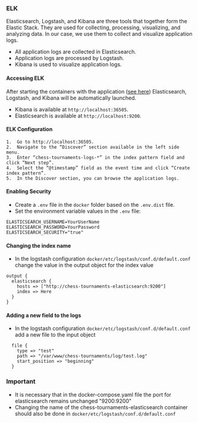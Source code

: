 ### ELK
Elasticsearch, Logstash, and Kibana are three tools that together form the Elastic Stack.
They are used for collecting, processing, visualizing, and analyzing data.
In our case, we use them to collect and visualize application logs.

- All application logs are collected in Elasticsearch.
- Application logs are processed by Logstash.
- Kibana is used to visualize application logs.

#### Accessing ELK
After starting the containers with the application ([see here](https://kkedzierski.github.io/chess-tournaments/pl/technicalGuide/running/))  Elasticsearch, Logstash, and Kibana will be automatically launched. 
- Kibana is available at `http://localhost:36505`.
- Elasticsearch is available at `http://localhost:9200`.
#### ELK Configuration
	1.	Go to http://localhost:36505.
	2.	Navigate to the “Discover” section available in the left side menu.
	3.	Enter “chess-tournaments-logs-*” in the index pattern field and click “Next step”.
	4.	Select the “@timestamp” field as the event time and click “Create index pattern”.
	5.	In the Discover section, you can browse the application logs.

#### Enabling Security
- Create a `.env` file in the `docker` folder based on the `.env.dist` file.
- Set the environment variable values in the `.env` file:

```angular2html
ELASTICSEARCH_USERNAME=YourUserName
ELASTICSEARCH_PASSWORD=YourPassword
ELASTICSEARCH_SECURITY="true"
```

#### Changing the index name
- In the logstash configuration `docker/etc/logstash/conf.d/default.conf` change the value in the output object for the index value
```angular2html
output {
  elasticsearch {
    hosts => ["http://chess-tournaments-elasticsearch:9200"]
    index => Here
  }
}
```

#### Adding a new field to the logs
- In the logstash configuration `docker/etc/logstash/conf.d/default.conf` add a new file to the input object
```angular2html
  file {
    type => "test"
    path => "/var/www/chess-tournaments/log/test.log"
    start_position => "beginning"
  }
```

### Important
- It is necessary that in the docker-compose.yaml file the port for elasticsearch remains unchanged "9200:9200"
- Changing the name of the chess-tournaments-elasticsearch container should also be done in `docker/etc/logstash/conf.d/default.conf`
